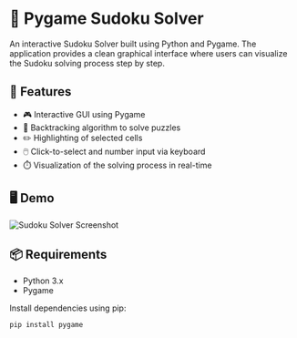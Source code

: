 # 🧩 Pygame Sudoku Solver

An interactive Sudoku Solver built using Python and Pygame. The application provides a clean graphical interface where users can visualize the Sudoku solving process step by step.

## 🚀 Features

- 🎮 Interactive GUI using Pygame  
- 🧠 Backtracking algorithm to solve puzzles  
- ✏️ Highlighting of selected cells  
- 🖱️ Click-to-select and number input via keyboard  
- ⏱️ Visualization of the solving process in real-time  

## 🖥️ Demo

![Sudoku Solver Screenshot](screenshot.png) <!-- Add a screenshot if available -->

## 📦 Requirements

- Python 3.x  
- Pygame

Install dependencies using pip:

```bash
pip install pygame
